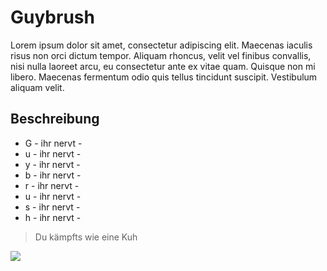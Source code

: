 # Guybrush
Lorem ipsum dolor sit amet, consectetur adipiscing elit. Maecenas iaculis risus non orci dictum tempor. Aliquam rhoncus, velit vel finibus convallis, nisi nulla laoreet arcu, eu consectetur ante ex vitae quam. Quisque non mi libero. Maecenas fermentum odio quis tellus tincidunt suscipit. Vestibulum aliquam velit.

## Beschreibung
* G - ihr nervt -
* u - ihr nervt -
* y - ihr nervt -
* b - ihr nervt -
* r - ihr nervt -
* u - ihr nervt -
* s - ihr nervt -
* h - ihr nervt -

> Du kämpfts wie eine Kuh

<img src="https://images.unsplash.com/photo-1534488972407-5a4aa1e47d83?ixlib=rb-1.2.1&ixid=eyJhcHBfaWQiOjEyMDd9&auto=format&fit=crop&w=1309&q=80"/>